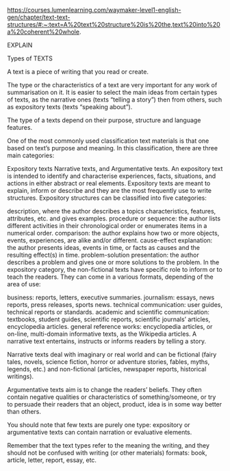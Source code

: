 
https://courses.lumenlearning.com/waymaker-level1-english-gen/chapter/text-text-structures/#:~:text=A%20text%20structure%20is%20the,text%20into%20a%20coherent%20whole.

EXPLAIN

Types of TEXTS

A text is a piece of writing that you read or create.

The type or the characteristics of a text are very important for any work of summarisation on it. It is easier to select the main ideas from certain types of texts, as the narrative ones (texts “telling a story”) then from others, such as expository texts (texts “speaking about”).

The type of a texts depend on their purpose, structure and language features.

One of the most commonly used classification text materials is that one based on text’s purpose and meaning. In this classification, there are three main categories:

Expository texts
Narrative texts, and
Argumentative texts.
An expository text is intended to identify and characterise experiences, facts, situations, and actions in either abstract or real elements. Expository texts are meant to explain, inform or describe and they are the most frequently use to write structures. Expository structures can be classified into five categories:

description, where the author describes a topics characteristics, features, attributes, etc. and gives examples.
procedure or sequence: the author lists different activities in their chronological order or enumerates items in a numerical order.
comparison: the author explains how two or more objects, events, experiences, are alike and/or different.
cause-effect explanation: the author presents ideas, events in time, or facts as causes and the resulting effect(s) in time.
problem-solution presentation: the author describes a problem and gives one or more solutions to the problem.
In the expository category, the non-fictional texts have specific role to inform or to teach the readers. They can come in a various formats, depending of the area of use:

business: reports, letters, executive summaries.
journalism: essays, news reports, press releases, sports news.
technical communication: user guides, technical reports or standards.
academic and scientific communication: textbooks, student guides, scientific reports, scientific journals’ articles, encyclopedia articles.
general reference works: encyclopedia articles, or on-line, multi-domain informative texts, as the Wikipedia articles.
A narrative text entertains, instructs or informs readers by telling a story.

Narrative texts deal with imaginary or real world and can be fictional (fairy tales, novels, science fiction, horror or adventure stories, fables, myths, legends, etc.) and non-fictional (articles, newspaper reports, historical writings).

Argumentative texts aim is to change the readers’ beliefs. They often contain negative qualities or characteristics of something/someone, or try to persuade their readers that an object, product, idea is in some way better than others.

You should note that few texts are purely one type: expository or argumentative texts can contain narration or evaluative elements.

Remember that the text types refer to the meaning the writing, and they should not be confused with writing (or other materials) formats: book, article, letter, report, essay, etc.
